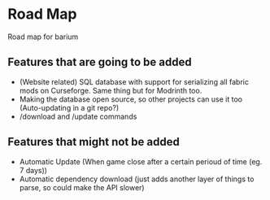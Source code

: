 # Road Map
Road map for barium
## Features that are going to be added
- (Website related) SQL database with support for serializing all fabric mods on Curseforge.
Same thing but for Modrinth too.
- Making the database open source, so other projects can use it too (Auto-updating in a git repo?)
- /download and /update commands
## Features that might not be added
- Automatic Update (When game close after a certain perioud of time (eg. 7 days))
- Automatic dependency download (just adds another layer of things to parse, so could make the API slower)